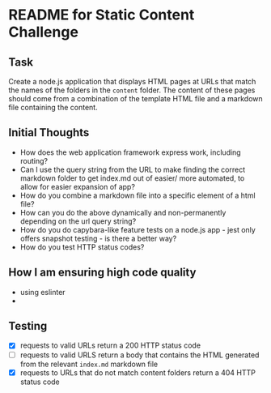 # README for Static Content Challenge

## Task

Create a node.js application that displays HTML pages at URLs that match the names of the folders in the `content` folder. The content of these pages should come from a combination of the template HTML file and a markdown file containing the content.

## Initial Thoughts
  - How does the web application framework express work, including routing?
  - Can I use the query string from the URL to make finding the correct markdown folder to get index.md out of easier/ more automated, to allow for easier expansion of app?
  - How do you combine a markdown file into a specific element of a html file?
  - How can you do the above dynamically and non-permanently depending on the url query string?
  - How do you do capybara-like feature tests on a node.js app - jest only offers snapshot testing - is there a better way?
  - How do you test HTTP status codes?

## How I am ensuring high code quality
- using eslinter
-

## Testing

* [x] requests to valid URLs return a 200 HTTP status code
* [ ] requests to valid URLS return a body that contains the HTML generated from the relevant `index.md` markdown file
* [x] requests to URLs that do not match content folders return a 404 HTTP status code
